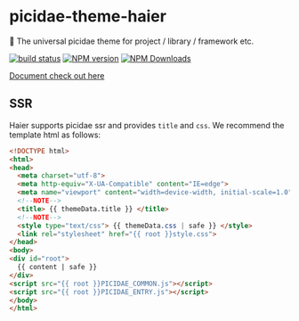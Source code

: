# picidae-theme-haier
🍔 The universal picidae theme for project / library / framework etc.

[![build status](https://img.shields.io/travis/picidaejs/picidae-theme-haier/master.svg?style=flat-square)](https://travis-ci.org/picidaejs/picidae-theme-haier)
[![NPM version](https://img.shields.io/npm/v/picidae-theme-haier.svg?style=flat-square)](https://www.npmjs.com/package/picidae-theme-haier)
[![NPM Downloads](https://img.shields.io/npm/dm/picidae-theme-haier.svg?style=flat-square&maxAge=43200)](https://www.npmjs.com/package/picidae-theme-haier)

[Document check out here](https://picidaejs.github.io/picidae-theme-haier/)

## SSR
Haier supports picidae ssr and provides `title` and `css`.
We recommend the template html as follows:
```html
<!DOCTYPE html>
<html>
<head>
  <meta charset="utf-8">
  <meta http-equiv="X-UA-Compatible" content="IE=edge">
  <meta name="viewport" content="width=device-width, initial-scale=1.0">
  <!--NOTE-->
  <title> {{ themeData.title }} </title>
  <!--NOTE-->
  <style type="text/css"> {{ themeData.css | safe }} </style>
  <link rel="stylesheet" href="{{ root }}style.css">
</head>
<body>
<div id="root">
  {{ content | safe }}
</div>
<script src="{{ root }}PICIDAE_COMMON.js"></script>
<script src="{{ root }}PICIDAE_ENTRY.js"></script>
</body>
</html>
```

